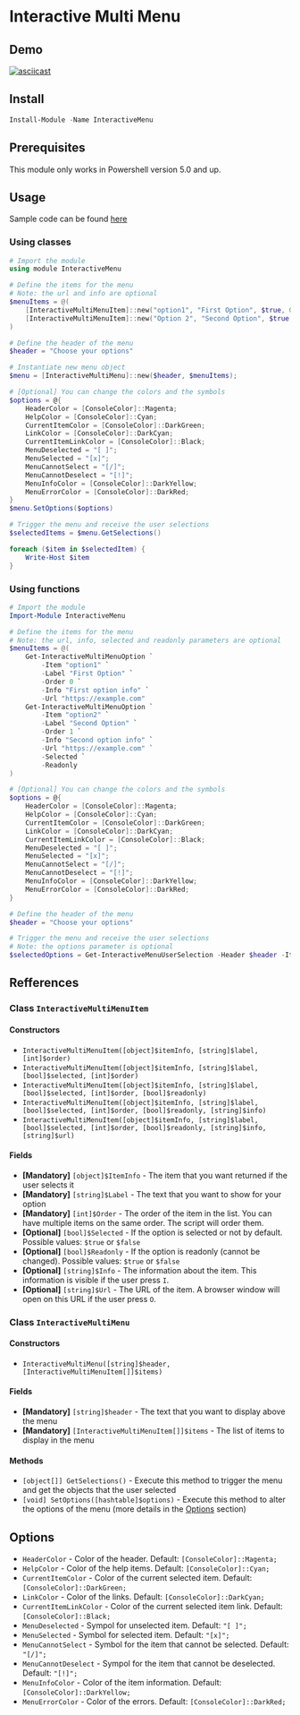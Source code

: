 # Interactive Multi Menu

## Demo
[![asciicast](https://asciinema.org/a/IbuA6vFBCcN9CQImZYLsHIXUu.svg)](https://asciinema.org/a/IbuA6vFBCcN9CQImZYLsHIXUu)

## Install

```powershell
Install-Module -Name InteractiveMenu
```

## Prerequisites

This module only works in Powershell version 5.0 and up.

## Usage

Sample code can be found [here](sample-multimenu.ps1)

### Using classes

```powershell
# Import the module
using module InteractiveMenu

# Define the items for the menu
# Note: the url and info are optional
$menuItems = @(
    [InteractiveMultiMenuItem]::new("option1", "First Option", $true, 0, $false, "First option info", "https://example.com/")
    [InteractiveMultiMenuItem]::new("Option 2", "Second Option", $true, 1, $false, "Second option info", "https://example.com/")
)

# Define the header of the menu
$header = "Choose your options"

# Instantiate new menu object
$menu = [InteractiveMultiMenu]::new($header, $menuItems);

# [Optional] You can change the colors and the symbols
$options = @{
    HeaderColor = [ConsoleColor]::Magenta;
    HelpColor = [ConsoleColor]::Cyan;
    CurrentItemColor = [ConsoleColor]::DarkGreen;
    LinkColor = [ConsoleColor]::DarkCyan;
    CurrentItemLinkColor = [ConsoleColor]::Black;
    MenuDeselected = "[ ]";
    MenuSelected = "[x]";
    MenuCannotSelect = "[/]";
    MenuCannotDeselect = "[!]";
    MenuInfoColor = [ConsoleColor]::DarkYellow;
    MenuErrorColor = [ConsoleColor]::DarkRed;
}
$menu.SetOptions($options)

# Trigger the menu and receive the user selections
$selectedItems = $menu.GetSelections()

foreach ($item in $selectedItem) {
    Write-Host $item
}
```

### Using functions

```powershell
# Import the module
Import-Module InteractiveMenu

# Define the items for the menu
# Note: the url, info, selected and readonly parameters are optional
$menuItems = @(
    Get-InteractiveMultiMenuOption `
        -Item "option1" `
        -Label "First Option" `
        -Order 0 `
        -Info "First option info" `
        -Url "https://example.com"
    Get-InteractiveMultiMenuOption `
        -Item "option2" `
        -Label "Second Option" `
        -Order 1 `
        -Info "Second option info" `
        -Url "https://example.com" `
        -Selected `
        -Readonly
)

# [Optional] You can change the colors and the symbols
$options = @{
    HeaderColor = [ConsoleColor]::Magenta;
    HelpColor = [ConsoleColor]::Cyan;
    CurrentItemColor = [ConsoleColor]::DarkGreen;
    LinkColor = [ConsoleColor]::DarkCyan;
    CurrentItemLinkColor = [ConsoleColor]::Black;
    MenuDeselected = "[ ]";
    MenuSelected = "[x]";
    MenuCannotSelect = "[/]";
    MenuCannotDeselect = "[!]";
    MenuInfoColor = [ConsoleColor]::DarkYellow;
    MenuErrorColor = [ConsoleColor]::DarkRed;
}

# Define the header of the menu
$header = "Choose your options"

# Trigger the menu and receive the user selections
# Note: the options parameter is optional
$selectedOptions = Get-InteractiveMenuUserSelection -Header $header -Items $menuItems -Options $options
```

## Refferences

### Class `InteractiveMultiMenuItem`

#### Constructors
* `InteractiveMultiMenuItem([object]$itemInfo, [string]$label, [int]$order)`
* `InteractiveMultiMenuItem([object]$itemInfo, [string]$label, [bool]$selected, [int]$order)`
* `InteractiveMultiMenuItem([object]$itemInfo, [string]$label, [bool]$selected, [int]$order, [bool]$readonly)`
* `InteractiveMultiMenuItem([object]$itemInfo, [string]$label, [bool]$selected, [int]$order, [bool]$readonly, [string]$info)`
* `InteractiveMultiMenuItem([object]$itemInfo, [string]$label, [bool]$selected, [int]$order, [bool]$readonly, [string]$info, [string]$url)`

#### Fields
* **[Mandatory]** `[object]$ItemInfo` - The item that you want returned if the user selects it
* **[Mandatory]** `[string]$Label` - The text that you want to show for your option
* **[Mandatory]** `[int]$Order` - The order of the item in the list. You can have multiple items on the same order. The script will order them.
* **[Optional]** `[bool]$Selected` - If the option is selected or not by default. Possible values: `$true` or `$false`
* **[Optional]** `[bool]$Readonly` - If the option is readonly (cannot be changed). Possible values: `$true` or `$false`
* **[Optional]** `[string]$Info` - The information about the item. This information is visible if the user press `I`.
* **[Optional]** `[string]$Url` - The URL of the item. A browser window will open on this URL if the user press `O`.

### Class `InteractiveMultiMenu`

#### Constructors
* `InteractiveMultiMenu([string]$header, [InteractiveMultiMenuItem[]]$items)`

#### Fields
* **[Mandatory]** `[string]$header` - The text that you want to display above the menu
* **[Mandatory]** `[InteractiveMultiMenuItem[]]$items` - The list of items to display in the menu

#### Methods
* `[object[]] GetSelections()` - Execute this method to trigger the menu and get the objects that the user selected
* `[void] SetOptions([hashtable]$options)` - Execute this method to alter the options of the menu (more details in the [Options](#Options) section)

## Options
* `HeaderColor` - Color of the header. Default: `[ConsoleColor]::Magenta;`
* `HelpColor` - Color of the help items. Default: `[ConsoleColor]::Cyan;`
* `CurrentItemColor` - Color of the current selected item. Default: `[ConsoleColor]::DarkGreen;`
* `LinkColor` - Color of the links. Default: `[ConsoleColor]::DarkCyan;`
* `CurrentItemLinkColor` - Color of the current selected item link. Default: `[ConsoleColor]::Black;`
* `MenuDeselected` - Sympol for unselected item. Default: `"[ ]";`
* `MenuSelected` - Symbol for selected item. Default: `"[x]";`
* `MenuCannotSelect` - Symbol for the item that cannot be selected. Default: `"[/]";`
* `MenuCannotDeselect` - Sympol for the item that cannot be deselected. Default: `"[!]";`
* `MenuInfoColor` - Color of the item information. Default: `[ConsoleColor]::DarkYellow;`
* `MenuErrorColor` - Color of the errors. Default: `[ConsoleColor]::DarkRed;`